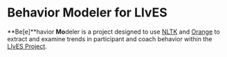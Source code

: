 # Behavior Modeler for LIvES 

**Be[e]**havior **Mo**deler is a project designed to use [NLTK](http://nltk.org) and [Orange](http://orange.biolab.si) to extract and examine trends in participant and coach behavior within the [LIvES Project](http://ovarianlives.org).
